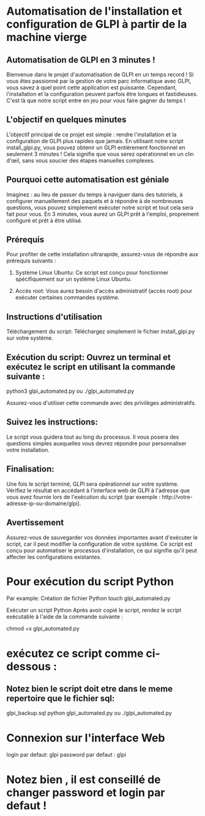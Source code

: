 # Automatisation de l'installation et configuration de GLPI à partir de la machine vierge

## Automatisation de GLPI en 3 minutes !
Bienvenue dans le projet d'automatisation de GLPI en un temps record ! Si vous êtes passionné par la gestion de votre parc informatique avec GLPI, vous savez à quel point cette application est puissante. Cependant, l'installation et la configuration peuvent parfois être longues et fastidieuses. C'est là que notre script entre en jeu pour vous faire gagner du temps !

## L'objectif en quelques minutes
L'objectif principal de ce projet est simple : rendre l'installation et la configuration de GLPI plus rapides que jamais. En utilisant notre script install_glpi.py, vous pouvez obtenir un GLPI entièrement fonctionnel en seulement 3 minutes ! Cela signifie que vous serez opérationnel en un clin d'œil, sans vous soucier des étapes manuelles complexes.

## Pourquoi cette automatisation est géniale
Imaginez : au lieu de passer du temps à naviguer dans des tutoriels, à configurer manuellement des paquets et à répondre à de nombreuses questions, vous pouvez simplement exécuter notre script et tout cela sera fait pour vous. En 3 minutes, vous aurez un GLPI prêt à l'emploi, proprement configuré et prêt à être utilisé.

## Prérequis
Pour profiter de cette installation ultrarapide, assurez-vous de répondre aux prérequis suivants :

1. Système Linux Ubuntu: Ce script est conçu pour fonctionner spécifiquement sur un système Linux Ubuntu.

2. Accès root: Vous aurez besoin d'accès administratif (accès root) pour exécuter certaines commandes système.

## Instructions d'utilisation
Téléchargement du script: Téléchargez simplement le fichier install_glpi.py sur votre système.

## Exécution du script: Ouvrez un terminal et exécutez le script en utilisant la commande suivante :
python3 glpi_automated.py ou ./glpi_automated.py

Assurez-vous d'utiliser cette commande avec des privilèges administratifs.

## Suivez les instructions:
Le script vous guidera tout au long du processus. Il vous posera des questions simples auxquelles vous devrez répondre pour personnaliser votre installation.

## Finalisation: 
Une fois le script terminé, GLPI sera opérationnel sur votre système. Vérifiez le résultat en accédant à l'interface web de GLPI à l'adresse que vous avez fournie lors de l'exécution du script (par exemple : http://votre-adresse-ip-ou-domaine/glpi).

## Avertissement
Assurez-vous de sauvegarder vos données importantes avant d'exécuter le script, car il peut modifier la configuration de votre système. Ce script est conçu pour automatiser le processus d'installation, ce qui signifie qu'il peut affecter les configurations existantes.

# Pour exécution du script Python
Par example: Création de fichier Python
touch glpi_automated.py

Exécuter un script Python
Après avoir copié le script, rendez le script exécutable à l'aide de la commande suivante :

chmod +x glpi_automated.py

# exécutez ce script comme ci-dessous : 
## Notez bien le script doit etre dans le meme repertoire que le fichier sql: 
glpi_backup.sql
python glpi_automated.py ou ./glpi_automated.py

# Connexion sur l'interface Web
login par defaut: glpi
password par defaut : glpi
# Notez bien , il est conseillé de changer password et login par defaut ! 






